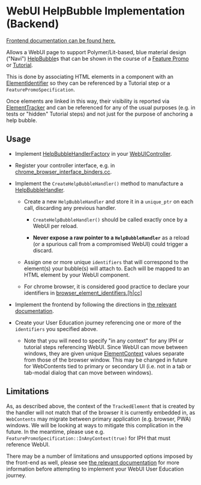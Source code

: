 
# WebUI HelpBubble Implementation (Backend)

[Frontend documentation can be found here.](/ui/webui/resources/cr_components/help_bubble/README.md)

Allows a WebUI page to support Polymer/Lit-based, blue material design ("Navi")
[HelpBubble](../common/help_bubble.h)s that can be shown in the course of a
[Feature Promo](../common/feature_promo_controller.h) or
[Tutorial](../common/tutorial.h).

This is done by associating HTML elements in a component with an
[ElementIdentifier](/ui/base/interaction/element_identifier.h) so they can be
referenced by a Tutorial step or a `FeaturePromoSpecification`.

Once elements are linked in this way, their visibility is reported via
[ElementTracker](/ui/base/interaction/element_tracker.h) and can be referenced
for any of the usual purposes (e.g. in tests or "hidden" Tutorial steps) and
not just for the purpose of anchoring a help bubble.

## Usage

 * Implement
   [HelpBubbleHandlerFactory](/ui/webui/resources/cr_components/help_bubble/help_bubble.mojom)
   in your [WebUIController](/content/public/browser/web_ui_controller.h).

 * Register your controller interface, e.g. in
   [chrome_browser_interface_binders.cc](/chrome/browser/chrome_browser_interface_binders.cc).

 * Implement the `CreateHelpBubbleHandler()` method to manufacture a
   [HelpBubbleHandler](./help_bubble_handler.h).

   * Create a new `HelpBubbleHandler` and store it in a `unique_ptr` on each
     call, discarding any previous handler.

     * `CreateHelpBubbleHandler()` should be called exactly once by a WebUI per
       reload.

     * **Never expose a raw pointer to a `HelpBubbleHandler`** as a reload (or a
       spurious call from a compromised WebUI) could trigger a discard.

   * Assign one or more unique `identifiers` that will correspond to the
     element(s) your bubble(s) will attach to. Each will be mapped to an HTML
     element by your WebUI component.

   * For chrome browser, it is considered good practice to declare your
     identifiers in
     [browser_element_identifiers.[h|cc]](/chrome/browser/ui/browser_element_identifiers.h)

 * Implement the frontend by following the directions in
   [the relevant documentation](/ui/webui/resources/cr_components/help_bubble/README.md).

 * Create your User Education journey referencing one or more of the
   `identifiers` you specified above.
   
   * Note that you will need to specify "in any context" for any IPH or tutorial
     steps referencing WebUI. Since WebUI can move between windows, they are
     given unique
     [ElementContext](/ui/base/interaction/element_identifier.h#ElementContext)
     values separate from those of the browser window. This may be changed in
     future for WebContents tied to primary or secondary UI (i.e. not in a tab
     or tab-modal dialog that can move between windows).

## Limitations

As, as described above, the context of the `TrackedElement` that is created by
the handler will not match that of the browser it is currently embedded in, as
`WebContents` may migrate between primary application (e.g. browser, PWA)
windows. We will be looking at ways to mitigate this complication in the future.
In the meantime, please use e.g. `FeaturePromoSpecification::InAnyContext(true)`
for IPH that must reference WebUI.

There may be a number of limitations and unsupported options imposed by the
front-end as well, please see
[the relevant documentation](/ui/webui/resources/cr_components/help_bubble/README.md#Limitations)
for more information before attempting to implement your WebUI User Education
journey. 

